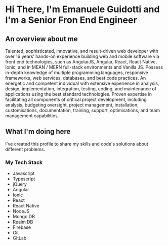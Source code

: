 # Hi There, I'm Emanuele Guidotti and I'm a Senior Fron End Engineer

## An overview about me 
Talented, sophisticated, innovative, and result-driven web developer with over 16 years’ hands-on experience building web and mobile software via front end technologies, such as AngularJS, Angular, React, React Native, Ionic, and in
MEAN / MERN full-stack environments and Vanilla JS. Possess in-depth knowledge of multiple programming languages, responsive frameworks, web services, databases, and best code practices. An energetic and competent individual with extensive experience in analysis, design, implementation, integration, testing, coding, and maintenance of applications using the best standard technologies. Proven expertise in facilitating all components of critical project development, including analysis, budgeting oversight, project management, installation, customisations, documentation, training, support, optimisations, and team management capabilities.

## What I'm doing here
I've created this profile to share my skills and code's solutions about different problems.

### My Tech Stack
* Javascript
* Typescript 
* jQuery
* Angular
* Ionic
* React
* React Native
* NodeJS
* Mongo DB
* Realm DB
* Firebase
* Git
* GitLab
